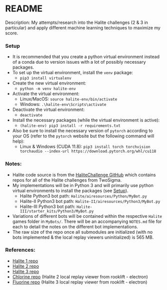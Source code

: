 # README

Description: My attempts/research into the Halite challenges (2 & 3 in particular) and apply different machine learning techniques to maximize my score.


### Setup

 - It is recommended that you create a python virtual environment instead of a conda due to version issues with a lot of possibly necessary packages.
 - To set up the virtual environment, install the `venv` package:
	 - `pip3 install virtualenv`
 - Create the new virtual environment:
	 - `python -m venv halite-env`
 - Activate the virtual environment:
	 - Linux/MacOS: `source halite-env/bin/activate`
	 - Windows: `.\halite-env\Scripts\activate`
 - Deactivate the virtual environment:
	 - `deactivate`
 - Install the necessary packages (while the virtual environment is active):
	 - `(halite-env) pip3 install -r requirements.txt`
 - Also be sure to install the necessary version of `pytorch` according to your OS (refer to the `pytorch` website but the following command will help):
	 - Linux & Windows (CUDA 11.8): `pip3 install torch torchvision torchaudio --index-url https://download.pytorch.org/whl/cu118`


### Notes:

 - Halite code source is from the [HaliteChallenge GitHub](https://github.com/HaliteChallenge) which contains repos for all of the Halite challenges from TwoSigma.
 - My implementations will be in Python 3 and will primarily use python virtual environments to install the packages (see [Setup](#setup)).
     - Halite Python3 bot path: `Halite/airesources/Python/MyBot.py`
     - Halite-II Python3 bot path: `Halite-II/airesources/Python3/MyBot.py`
     - Halite-III Python3 bot path: `Halite-III/starter_kits/Python3/MyBot.py`
 - Variations of different bots will be contained within the respective `Halite` games folder in `MyBots/`. There will be an accompanying `NOTES.md` file for each to detail the notes on the different bot implementations.
 - The raw size of the repo once all submodules are initialized (with no bots implemented & the local replay viewers uninitialized) is 565 MB.


### References:

 - [Halite 1 repo](https://github.com/HaliteChallenge/Halite)
 - [Halite 2 repo](https://github.com/HaliteChallenge/Halite-II)
 - [Halite 3 repo](https://github.com/HaliteChallenge/Halite-III)
 - [Chlorine repo](https://github.com/rooklift/chlorine) (Halite 2 local replay viewer from rooklift - electron)
 - [Fluorine repo](https://github.com/rooklift/fluorine) (Halite 3 local replay viewer from rooklift - electron)